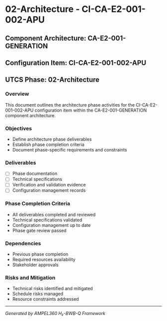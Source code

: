 # 02-Architecture - CI-CA-E2-001-002-APU

## Component Architecture: CA-E2-001-GENERATION
## Configuration Item: CI-CA-E2-001-002-APU
## UTCS Phase: 02-Architecture

### Overview
This document outlines the architecture phase activities for the CI-CA-E2-001-002-APU configuration item within the CA-E2-001-GENERATION component architecture.

### Objectives
- Define architecture phase deliverables
- Establish phase completion criteria
- Document phase-specific requirements and constraints

### Deliverables
- [ ] Phase documentation
- [ ] Technical specifications
- [ ] Verification and validation evidence
- [ ] Configuration management records

### Phase Completion Criteria
- All deliverables completed and reviewed
- Technical specifications validated
- Configuration management up to date
- Phase gate review passed

### Dependencies
- Previous phase completion
- Required resources availability
- Stakeholder approvals

### Risks and Mitigation
- Technical risks identified and mitigated
- Schedule risks managed
- Resource constraints addressed

---
*Generated by AMPEL360 H₂-BWB-Q Framework*
